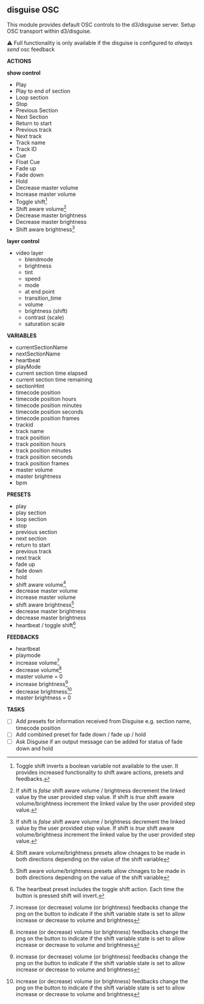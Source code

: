 ## disguise OSC

This module provides default OSC controls to the d3/disguise server. Setup OSC transport within d3/disguise.

:warning: Full functionality is only available if the disguise is configured to _always send_ osc feedback

**ACTIONS**

**show control**

- Play
- Play to end of section
- Loop section
- Stop
- Previous Section
- Next Section
- Return to start
- Previous track
- Next track
- Track name
- Track ID
- Cue
- Float Cue
- Fade up
- Fade down
- Hold
- Decrease master volume
- Increase master volume
- Toggle shift[^1]
- Shift aware volume[^2]
- Decrease master brightness
- Decrease master brightness
- Shift aware brightness[^2]

[^1]: Toggle shift inverts a boolean variable not available to the user. It provides increased functionality to shift aware actions, presets and feedbacks.

[^2]: If shift is _false_ shift aware volume / brightness decrement the linked value by the user provided step value. If shift is _true_ shift aware volume/brightness increment the linked value by the user provided step value.

**layer control**

- video layer
  - blendmode
  - brightness
  - tint
  - speed
  - mode
  - at end point
  - transition_time
  - volume
  - brightness (shift)
  - contrast (scale)
  - saturation scale

**VARIABLES**

- currentSectionName
- nextSectionName
- heartbeat
- playMode
- current section time elapsed
- current section time remaining
- sectionHint
- timecode position
- timecode position hours
- timecode position minutes
- timecode position seconds
- timecode position frames
- trackid
- track name
- track position
- track position hours
- track position minutes
- track position seconds
- track position frames
- master volume
- master brightness
- bpm

**PRESETS**

- play
- play section
- loop section
- stop
- previous section
- next section
- return to start
- previous track
- next track
- fade up
- fade down
- hold
- shift aware volume[^3]
- decrease master volume
- increase master volume
- shift aware brightness[^3]
- decrease master brightness
- decrease master brightness
- heartbeat / toggle shift[^4]

[^3]: Shift aware volume/brightness presets allow chnages to be made in both directions depending on the value of the shift variable

[^4]: The heartbeat preset includes the toggle shift action. Each time the button is pressed shift will invert.

**FEEDBACKS**

- heartbeat
- playmode
- increase volume[^5]
- decrease volume[^5]
- master volume = 0
- increase brightness[^5]
- decrease brightness[^5]
- master brightness = 0

[^5]: increase (or decrease) volume (or brightness) feedbacks change the png on the button to indicate if the shift variable state is set to allow increase or decrease to volume and brightness

**TASKS**

- [ ] Add presets for information received from Disguise e.g. section name, timecode position
- [ ] Add combined preset for fade down / fade up / hold
- [ ] Ask Disguise if an output message can be added for status of fade down and hold
